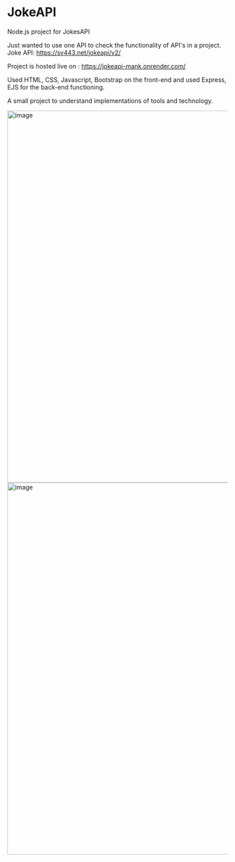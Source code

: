 # JokeAPI
Node.js project for JokesAPI

Just wanted to use one API to check the functionality of API's in a project.
Joke API: https://sv443.net/jokeapi/v2/

Project is hosted live on : https://jokeapi-mank.onrender.com/

Used HTML, CSS, Javascript, Bootstrap on the front-end and used Express, EJS for the back-end functioning.

A small project to understand implementations of tools and technology.

<img width="850" alt="image" src="https://user-images.githubusercontent.com/96490105/225995334-723940d0-aaf5-4ad4-a358-6408b049d50d.png">
<img width="850" alt="image" src="https://user-images.githubusercontent.com/96490105/225996292-d08553f1-369a-47d6-932f-d2c62904d467.png">
